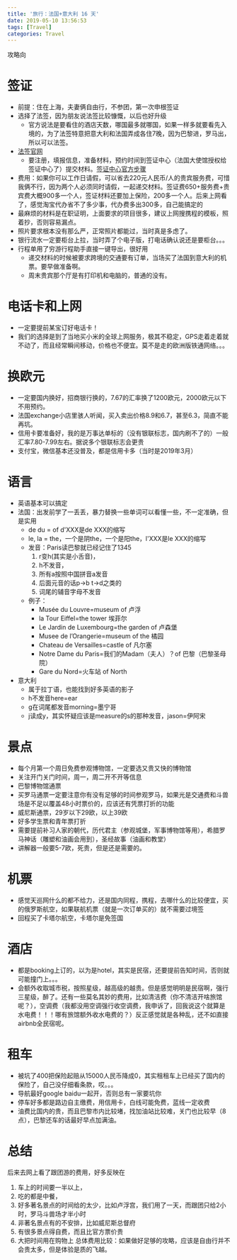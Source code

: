 ```yaml
---
title: '旅行：法国+意大利 16 天'
date: 2019-05-10 13:56:53
tags: [Travel]
categories: Travel
---
```

攻略向
# 签证
- 前提：住在上海，夫妻俩自由行，不参团，第一次申根签证
- 选择了法签，因为朋友说法签比较慷慨，以后也好升级
  - 官方说法是要看住的酒店天数，哪国最多就哪国，如果一样多就要看先入境的，为了法签特意把意大利和法国弄成各住7晚，因为巴黎进，罗马出，所以可以法签。
- [法签官网](https://france-visas.gouv.fr/zh/web/france-visas)
  - 要注册，填报信息，准备材料，预约时间到签证中心（法国大使馆授权给签证中心了）提交材料。[签证中心官方步骤](https://france-visas.gouv.fr/zh/web/france-visas/visa-application-guidelines)
- 费用：如果你可以工作日请假，可以省去220元人民币/人的贵宾服务费，可惜我俩不行，因为两个人必须同时请假，一起递交材料。签证费650+服务费+贵宾费大概900多一个人，签证材料还要加上保险，200多一个人。后来上网看了，感觉淘宝代办省不了多少事，代办费多出300多，自己能搞定的
- 最麻烦的材料是在职证明，上面要求的项目很多，建议上网搜携程的模板，照着抄，否则容易漏点。
- 照片要求根本没有那么严，正常照片都能过，当时真是多虑了。
- 银行流水一定要柜台上拉，当时弄了个电子版，打电话确认说还是要柜台。。。
- 行程单用了穷游行程助手直接一键导出，很好用
  - 递交材料的时候被要求跨境的交通要有订单，当场买了法国到意大利的机票。要早做准备啊。
  - 周末贵宾那个厅是有打印机和电脑的，普通的没有。

# 电话卡和上网
- 一定要提前某宝订好电话卡！
- 我们的选择是到了当地买小米的全球上网服务，极其不稳定，GPS走着走着就不动了，而且经常瞬间移动，价格也不便宜。莫不是走的欧洲版铁通网络。。。

# 换欧元
- 一定要国内换好，招商银行换的，7.67的汇率换了1200欧元，2000欧元以下不用预约。
- 法国exchange小店里骇人听闻，买入卖出价格8.9和6.7，甚至6.3，简直不能再坑。
- 信用卡要准备好，我的是万事达单标的（没有银联标志，国内刷不了的）一般汇率7.80-7.99左右。据说多个银联标志会更贵
- 支付宝，微信基本还没普及，都是信用卡多（当时是2019年3月）

# 语言
- 英语基本可以搞定
- 法国：出发前学了一丢丢，暴力替换一些单词可以看懂一些，不一定准确，但是实用
  - de du = of d'XXX是de XXX的缩写
  - le, la = the，一个是阴the，一个是阳the，l'XXX是le XXX的缩写 
  - 发音：Paris读巴黎就已经记住了1345
    1. r变h(其实是小舌音)，
    2. h不发音，
    3. 所有a按照中国拼音a发音
    4. 后面元音的话p->b t->d之类的
    5. 词尾的辅音字母不发音
  - 例子：
    - Musée du Louvre=museum of 卢浮
    - la Tour Eiffel=the tower 埃菲尔
    - Le Jardin de Luxembourg=the garden of 卢森堡
    - Musee de l’Orangerie=museum of the 橘园
    - Chateau de Versailles=castle of 凡尔塞
    - Notre Dame du Paris=我们的Madam（夫人）？of 巴黎（巴黎圣母院）
    - Gare du Nord=火车站 of North
- 意大利
  - 属于拉丁语，也能找到好多英语的影子
  - h不发音here=ear
  - g在词尾都发音morning=墨宁哥
  - j读成y，其实怀疑应该是measure的s的那种发音，jason=伊阿宋

# 景点
- 每个月第一个周日免费参观博物馆，一定要选又贵又快的博物馆
- 关注开门关门时间，周一，周二开不开等信息
- 巴黎博物馆通票
- 买罗马通票一定要注意你有没有足够的时间参观罗马，如果光是交通费和斗兽场是不足以覆盖48小时票价的，应该还有凭票打折的功能
- 威尼斯通票，29岁以下29欧，以上39欧
- 好多学生票和青年票打折
- 需要提前补习人家的朝代，历代君主（参观城堡，军事博物馆等用），希腊罗马神话（雕塑和油画会用到），圣经故事（油画和教堂）
- 讲解器一般要5-7欧，死贵，但是还是需要的。

# 机票
- 感觉天巡网什么的都不给力，还是国内同程，携程，去哪什么的比较便宜，买的俄罗斯航空，如果联航机票（就是一次订单买的）就不需要过境签
- 回程买了卡塔尔航空，卡塔尔是免签国

# 酒店
- 都是booking上订的，以为是hotel，其实是民宿，还要提前告知时间，否则就可能撞门上。。。
- 会额外收取城市税，按照星级，越高级的越贵。但是感觉明明是民宿啊，强行三星级，醉了。还有一些莫名其妙的费用，比如清洁费（你不清洁开啥旅馆呢？），空调费（我都没用空调强行收空调费，我申诉了，回我说这个就算是水电费！！！哪有旅馆额外收水电费的？）反正感觉就是各种乱，还不如直接airbnb全民宿呢。

# 租车
- 被坑了400把保险起赔从15000人民币降成0，其实租租车上已经买了国内的保险了，自己没仔细看条款，哎。。。
- 导航最好google baidu一起开，否则总有一家要坑你
- 停车好多都是路边自主缴费，用信用卡，白线可能免费，蓝线一定收费
- 油费比国内的贵，而且巴黎市内比较堵，找加油站比较难，关门也比较早（8点），巴黎还车的话最好早点加满油。

# 总结
后来去网上看了跟团游的费用，好多反映在
1. 车上的时间要一半以上，
2. 吃的都是中餐，
3. 好多著名景点的时间给的太少，比如卢浮宫，我们用了一天，而跟团只给2小时，罗马斗兽场才半小时
4. 非著名景点有的不安排，比如威尼斯总督府
5. 有很多景点得自费，而且比官方票价贵
6. 大把时间用在购物上
总体费用比较：如果做好足够的攻略，应该是自由行并不会贵太多，但是体验是质的飞越。